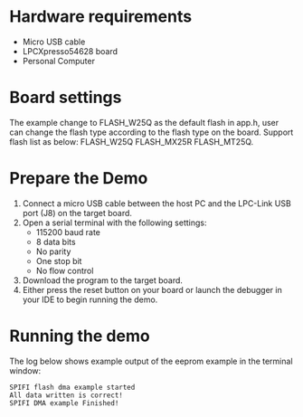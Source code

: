 Hardware requirements
=====================
- Micro USB cable
- LPCXpresso54628 board
- Personal Computer

Board settings
============
The example change to FLASH_W25Q as the default flash in app.h, user can change the flash type according to the flash type on the board. Support flash list as below:
FLASH_W25Q
FLASH_MX25R
FLASH_MT25Q.

Prepare the Demo
===============
1.  Connect a micro USB cable between the host PC and the LPC-Link USB port (J8) on the target board.
2.  Open a serial terminal with the following settings:
    - 115200 baud rate
    - 8 data bits
    - No parity
    - One stop bit
    - No flow control
3.  Download the program to the target board.
4.  Either press the reset button on your board or launch the debugger in your IDE to begin running the demo.

Running the demo
================
The log below shows example output of the eeprom example in the terminal window:
~~~~~~~~~~~~~~~~~~~~~~~~~~~~~~~~~~~
SPIFI flash dma example started
All data written is correct!
SPIFI DMA example Finished!
~~~~~~~~~~~~~~~~~~~~~~~~~~~~~~~~~~~
